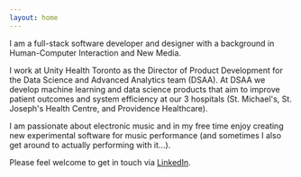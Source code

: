 ```yaml
---
layout: home
---
```


I am a full-stack software developer and designer with a background in Human-Computer Interaction and New Media.

I work at Unity Health Toronto as the Director of Product Development for the Data Science and Advanced Analytics team (DSAA). At DSAA we develop machine learning and data science products that aim to improve patient outcomes and system efficiency at our 3 hospitals (St. Michael's, St. Joseph's Health Centre, and Providence Healthcare).

I am passionate about electronic music and in my free time enjoy creating new experimental software for music performance (and sometimes I also get around to actually performing with it...). 

Please feel welcome to get in touch via [LinkedIn](https://www.linkedin.com/in/jamie-beverley-2a221695/).
